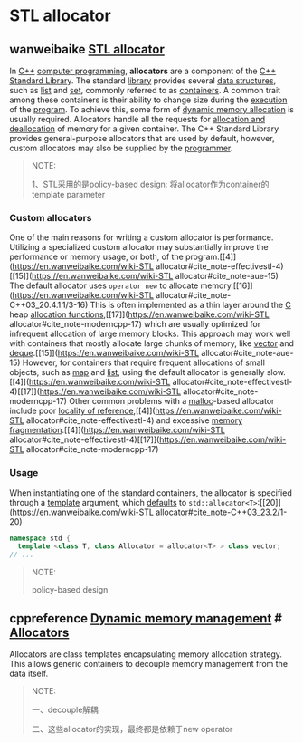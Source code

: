 # STL allocator



## wanweibaike [STL allocator](https://en.wanweibaike.com/wiki-STL%20allocator)

In [C++](https://en.wanweibaike.com/wiki-C%2B%2B) [computer programming](https://en.wanweibaike.com/wiki-Computer_programming), **allocators** are a component of the [C++ Standard Library](https://en.wanweibaike.com/wiki-C%2B%2B_Standard_Library). The standard [library](https://en.wanweibaike.com/wiki-Software_library) provides several [data structures](https://en.wanweibaike.com/wiki-Data_structures), such as [list](https://en.wanweibaike.com/wiki-List_(computing)) and [set](https://en.wanweibaike.com/wiki-Set_(computer_science)), commonly referred to as [containers](https://en.wanweibaike.com/wiki-Container_(data_structure)). A common trait among these containers is their ability to change size during the [execution](https://en.wanweibaike.com/wiki-Run_time_(program_lifecycle_phase)) of the [program](https://en.wanweibaike.com/wiki-Computer_program). To achieve this, some form of [dynamic memory allocation](https://en.wanweibaike.com/wiki-Dynamic_memory_allocation) is usually required. Allocators handle all the requests for [allocation and deallocation](https://en.wanweibaike.com/wiki-Manual_memory_management) of memory for a given container. The C++ Standard Library provides general-purpose allocators that are used by default, however, custom allocators may also be supplied by the [programmer](https://en.wanweibaike.com/wiki-Programmer).

> NOTE:
>
> 1、STL采用的是policy-based design: 将allocator作为container的template parameter

### Custom allocators

One of the main reasons for writing a custom allocator is performance. Utilizing a specialized custom allocator may substantially improve the performance or memory usage, or both, of the program.[[4\]](https://en.wanweibaike.com/wiki-STL allocator#cite_note-effectivestl-4)[[15\]](https://en.wanweibaike.com/wiki-STL allocator#cite_note-aue-15) The default allocator uses `operator new` to allocate memory.[[16\]](https://en.wanweibaike.com/wiki-STL allocator#cite_note-C++03_20.4.1.1/3-16) This is often implemented as a thin layer around the [C](https://en.wanweibaike.com/wiki-C_(programming_language)) heap [allocation functions](https://en.wanweibaike.com/wiki-Malloc),[[17\]](https://en.wanweibaike.com/wiki-STL allocator#cite_note-moderncpp-17) which are usually optimized for infrequent allocation of large memory blocks. This approach may work well with containers that mostly allocate large chunks of memory, like [vector](https://en.wanweibaike.com/wiki-Vector_(C%2B%2B)) and [deque](https://en.wanweibaike.com/wiki-Deque).[[15\]](https://en.wanweibaike.com/wiki-STL allocator#cite_note-aue-15) However, for containers that require frequent allocations of small objects, such as [map](https://en.wanweibaike.com/wiki-Map_(C%2B%2B)) and [list](https://en.wanweibaike.com/wiki-List_(computing)), using the default allocator is generally slow.[[4\]](https://en.wanweibaike.com/wiki-STL allocator#cite_note-effectivestl-4)[[17\]](https://en.wanweibaike.com/wiki-STL allocator#cite_note-moderncpp-17) Other common problems with a [malloc](https://en.wanweibaike.com/wiki-Malloc)-based allocator include poor [locality of reference](https://en.wanweibaike.com/wiki-Locality_of_reference),[[4\]](https://en.wanweibaike.com/wiki-STL allocator#cite_note-effectivestl-4) and excessive [memory fragmentation](https://en.wanweibaike.com/wiki-Fragmentation_(computer)).[[4\]](https://en.wanweibaike.com/wiki-STL allocator#cite_note-effectivestl-4)[[17\]](https://en.wanweibaike.com/wiki-STL allocator#cite_note-moderncpp-17)

### Usage

When instantiating one of the standard containers, the allocator is specified through a [template](https://en.wanweibaike.com/wiki-Template_(programming)) argument, which [defaults](https://en.wanweibaike.com/wiki-Default_argument) to `std::allocator<T>`:[[20\]](https://en.wanweibaike.com/wiki-STL allocator#cite_note-C++03_23.2/1-20)

```C++
namespace std {
  template <class T, class Allocator = allocator<T> > class vector;
// ...
```

> NOTE: 
>
> policy-based design

## cppreference [Dynamic memory management](https://en.cppreference.com/w/cpp/memory) # [Allocators](https://en.cppreference.com/w/cpp/memory#Allocators)

Allocators are class templates encapsulating memory allocation strategy. This allows generic containers to decouple memory management from the data itself.

> NOTE: 
>
> 一、decouple解耦
>
> 二、这些allocator的实现，最终都是依赖于new operator

